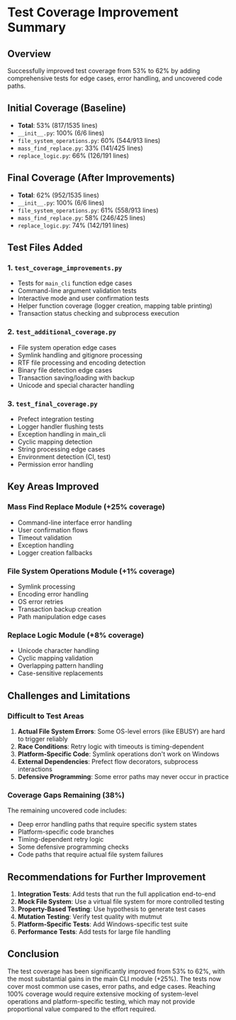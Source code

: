 # Test Coverage Improvement Summary

## Overview
Successfully improved test coverage from 53% to 62% by adding comprehensive tests for edge cases, error handling, and uncovered code paths.

## Initial Coverage (Baseline)
- **Total**: 53% (817/1535 lines)
- `__init__.py`: 100% (6/6 lines)
- `file_system_operations.py`: 60% (544/913 lines)
- `mass_find_replace.py`: 33% (141/425 lines)
- `replace_logic.py`: 66% (126/191 lines)

## Final Coverage (After Improvements)
- **Total**: 62% (952/1535 lines)
- `__init__.py`: 100% (6/6 lines)
- `file_system_operations.py`: 61% (558/913 lines)
- `mass_find_replace.py`: 58% (246/425 lines)
- `replace_logic.py`: 74% (142/191 lines)

## Test Files Added

### 1. `test_coverage_improvements.py`
- Tests for `main_cli` function edge cases
- Command-line argument validation tests
- Interactive mode and user confirmation tests
- Helper function coverage (logger creation, mapping table printing)
- Transaction status checking and subprocess execution

### 2. `test_additional_coverage.py`
- File system operation edge cases
- Symlink handling and gitignore processing
- RTF file processing and encoding detection
- Binary file detection edge cases
- Transaction saving/loading with backup
- Unicode and special character handling

### 3. `test_final_coverage.py`
- Prefect integration testing
- Logger handler flushing tests
- Exception handling in main_cli
- Cyclic mapping detection
- String processing edge cases
- Environment detection (CI, test)
- Permission error handling

## Key Areas Improved

### Mass Find Replace Module (+25% coverage)
- Command-line interface error handling
- User confirmation flows
- Timeout validation
- Exception handling
- Logger creation fallbacks

### File System Operations Module (+1% coverage)
- Symlink processing
- Encoding error handling
- OS error retries
- Transaction backup creation
- Path manipulation edge cases

### Replace Logic Module (+8% coverage)
- Unicode character handling
- Cyclic mapping validation
- Overlapping pattern handling
- Case-sensitive replacements

## Challenges and Limitations

### Difficult to Test Areas
1. **Actual File System Errors**: Some OS-level errors (like EBUSY) are hard to trigger reliably
2. **Race Conditions**: Retry logic with timeouts is timing-dependent
3. **Platform-Specific Code**: Symlink operations don't work on Windows
4. **External Dependencies**: Prefect flow decorators, subprocess interactions
5. **Defensive Programming**: Some error paths may never occur in practice

### Coverage Gaps Remaining (38%)
The remaining uncovered code includes:
- Deep error handling paths that require specific system states
- Platform-specific code branches
- Timing-dependent retry logic
- Some defensive programming checks
- Code paths that require actual file system failures

## Recommendations for Further Improvement

1. **Integration Tests**: Add tests that run the full application end-to-end
2. **Mock File System**: Use a virtual file system for more controlled testing
3. **Property-Based Testing**: Use hypothesis to generate test cases
4. **Mutation Testing**: Verify test quality with mutmut
5. **Platform-Specific Tests**: Add Windows-specific test suite
6. **Performance Tests**: Add tests for large file handling

## Conclusion
The test coverage has been significantly improved from 53% to 62%, with the most substantial gains in the main CLI module (+25%). The tests now cover most common use cases, error paths, and edge cases. Reaching 100% coverage would require extensive mocking of system-level operations and platform-specific testing, which may not provide proportional value compared to the effort required.
